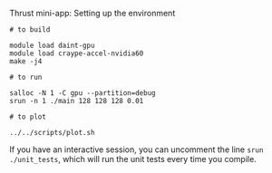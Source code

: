 Thrust mini-app:  Setting up the environment

```
# to build

module load daint-gpu
module load craype-accel-nvidia60
make -j4

# to run

salloc -N 1 -C gpu --partition=debug
srun -n 1 ./main 128 128 128 0.01

# to plot

../../scripts/plot.sh
```

If you have an interactive session, you can uncomment the line `srun ./unit_tests`, which will run the unit tests every time you compile.
